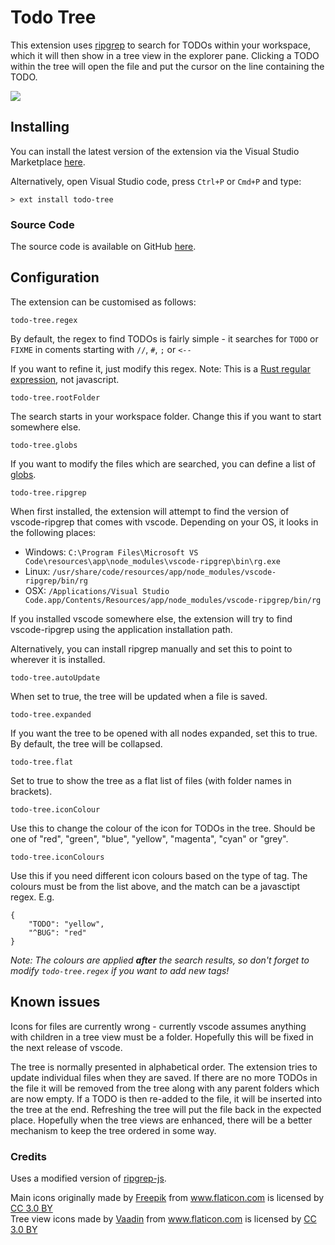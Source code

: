# Todo Tree

This extension uses <a href="https://github.com/BurntSushi/ripgrep">ripgrep</a> to search for TODOs within your workspace, which it will then show in a tree view in the explorer pane. Clicking a TODO within the tree will open the file and put the cursor on the line containing the TODO.

<img src="https://raw.githubusercontent.com/Gruntfuggly/todo-tree/master/resources/screenshot.png">

## Installing

You can install the latest version of the extension via the Visual Studio Marketplace [here](https://marketplace.visualstudio.com/items?itemName=Gruntfuggly.todo-tree).

Alternatively, open Visual Studio code, press `Ctrl+P` or `Cmd+P` and type:

    > ext install todo-tree

### Source Code

The source code is available on GitHub [here](https://github.com/Gruntfuggly/todo-tree).

## Configuration

The extension can be customised as follows:

`todo-tree.regex`

By default, the regex to find TODOs is fairly simple - it searches for `TODO` or `FIXME` in coments starting with `//`, `#`, `;` or `<--`

If you want to refine it, just modify this regex. Note: This is a <a href="https://doc.rust-lang.org/regex/regex/index.html>">Rust regular expression</a>, not javascript.

`todo-tree.rootFolder`

The search starts in your workspace folder. Change this if you want to start somewhere else.

`todo-tree.globs`

If you want to modify the files which are searched, you can define a list of <a href="https://www.npmjs.com/package/glob">globs</a>.

`todo-tree.ripgrep`

When first installed, the extension will attempt to find the version of vscode-ripgrep that comes with vscode. Depending on your OS, it looks in the following places:

* Windows: `C:\Program Files\Microsoft VS Code\resources\app\node_modules\vscode-ripgrep\bin\rg.exe`
* Linux: `/usr/share/code/resources/app/node_modules/vscode-ripgrep/bin/rg`
* OSX: `/Applications/Visual Studio Code.app/Contents/Resources/app/node_modules/vscode-ripgrep/bin/rg`

If you installed vscode somewhere else, the extension will try to find vscode-ripgrep using the application installation path.

Alternatively, you can install ripgrep manually and set this to point to wherever it is installed.

`todo-tree.autoUpdate`

When set to true, the tree will be updated when a file is saved.

`todo-tree.expanded`

If you want the tree to be opened with all nodes expanded, set this to true. By default, the tree will be collapsed.

`todo-tree.flat`

Set to true to show the tree as a flat list of files (with folder names in brackets).

`todo-tree.iconColour`

Use this to change the colour of the icon for TODOs in the tree. Should be one of "red", "green", "blue", "yellow", "magenta", "cyan" or "grey".

`todo-tree.iconColours`

Use this if you need different icon colours based on the type of tag. The colours must be from the list above, and the match can be a javasctipt regex. E.g.

```
{
    "TODO": "yellow",
    "^BUG": "red"
}
```

_Note: The colours are applied __after__ the search results, so don't forget to modify `todo-tree.regex` if you want to add new tags!_

## Known issues

Icons for files are currently wrong - currently vscode assumes anything with children in a tree view must be a folder. Hopefully this will be fixed in the next release of vscode.

The tree is normally presented in alphabetical order. The extension tries to update individual files when they are saved. If there are no more TODOs in the file it will be removed from the tree
along with any parent folders which are now empty. If a TODO is then re-added to the file, it will be inserted into the tree at the end. Refreshing the tree will put the file back in the expected place. Hopefully when the tree views are enhanced, there will be a better mechanism to keep the tree ordered in some way.

### Credits

Uses a modified version of <a href="https://www.npmjs.com/package/ripgrep-js">ripgrep-js</a>.

<div>Main icons originally made by <a href="http://www.freepik.com" title="Freepik">Freepik</a> from <a href="https://www.flaticon.com/" title="Flaticon">www.flaticon.com</a> is licensed by <a href="http://creativecommons.org/licenses/by/3.0/" title="Creative Commons BY 3.0" target="_blank">CC 3.0 BY</a></div>

<div>Tree view icons made by <a href="https://www.flaticon.com/authors/vaadin" title="Vaadin">Vaadin</a> from <a href="https://www.flaticon.com/" title="Flaticon">www.flaticon.com</a> is licensed by <a href="http://creativecommons.org/licenses/by/3.0/" title="Creative Commons BY 3.0" target="_blank">CC 3.0 BY</a></div>